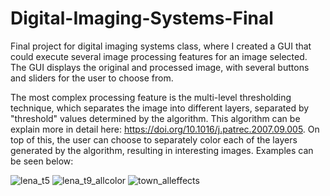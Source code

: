 # Digital-Imaging-Systems-Final

Final project for digital imaging systems class, where I created a GUI that could execute several image processing features for an image selected. The GUI displays the original and processed image, with several buttons and sliders for the user to choose from.

The most complex processing feature is the multi-level thresholding technique, which separates the image into different layers, separated by "threshold" values determined by the algorithm. This algorithm can be explain more in detail here: https://doi.org/10.1016/j.patrec.2007.09.005. On top of this, the user can choose to separately color each of the layers generated by the algorithm, resulting in interesting images. Examples can be seen below:

![lena_t5](https://user-images.githubusercontent.com/60052720/112927310-9eae9580-90c9-11eb-9f25-43f8881c036f.PNG)
![lena_t9_allcolor](https://user-images.githubusercontent.com/60052720/112927277-98201e00-90c9-11eb-9411-4ca7e736a5d8.PNG)
![town_alleffects](https://user-images.githubusercontent.com/60052720/112927288-99e9e180-90c9-11eb-99d8-3d643f5b4e29.PNG)
